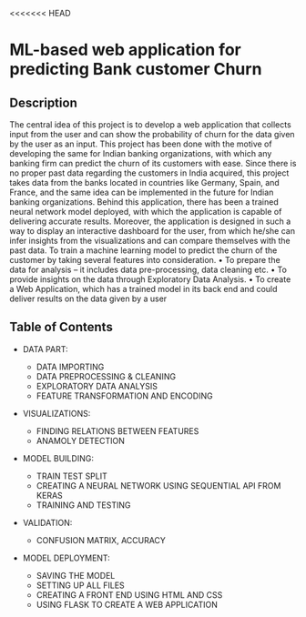 <<<<<<< HEAD
# ML-based web application for predicting Bank customer Churn
## Description
The central idea of this project is to develop a web application that collects input from the user and
can show the probability of churn for the data given by the user as an input. This project has been done with
the motive of developing the same for Indian banking organizations, with which any banking firm can predict
the churn of its customers with ease. Since there is no proper past data regarding the customers in India
acquired, this project takes data from the banks located in countries like Germany, Spain, and France, and the
same idea can be implemented in the future for Indian banking organizations. Behind this application, there
has been a trained neural network model deployed, with which the application is capable of delivering accurate
results. Moreover, the application is designed in such a way to display an interactive dashboard for the user,
from which he/she can infer insights from the visualizations and can compare themselves with the past data.
To train a machine learning model to predict the churn of the customer by taking several features into
consideration.
• To prepare the data for analysis – it includes data pre-processing, data cleaning etc.
• To provide insights on the data through Exploratory Data Analysis.
• To create a Web Application, which has a trained model in its back end and could deliver results on
the data given by a user

## Table of Contents

- DATA PART:

  - DATA IMPORTING
  - DATA PREPROCESSING & CLEANING
  - EXPLORATORY DATA ANALYSIS
  - FEATURE TRANSFORMATION AND ENCODING

- VISUALIZATIONS:

  - FINDING RELATIONS BETWEEN FEATURES
  - ANAMOLY DETECTION

- MODEL BUILDING:

  - TRAIN TEST SPLIT
  - CREATING A NEURAL NETWORK USING SEQUENTIAL API FROM KERAS
  - TRAINING AND TESTING

- VALIDATION:

  - CONFUSION MATRIX, ACCURACY

- MODEL DEPLOYMENT:

  - SAVING THE MODEL
  - SETTING UP ALL FILES
  - CREATING A FRONT END USING HTML AND CSS
  - USING FLASK TO CREATE A WEB APPLICATION

